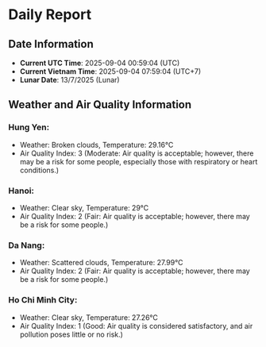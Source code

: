 # Daily Report
## Date Information
- **Current UTC Time**: 2025-09-04 00:59:04 (UTC)
- **Current Vietnam Time**: 2025-09-04 07:59:04 (UTC+7)
- **Lunar Date**: 13/7/2025 (Lunar)

## Weather and Air Quality Information

### Hung Yen:
- Weather: Broken clouds, Temperature: 29.16°C
- Air Quality Index: 3 (Moderate: Air quality is acceptable; however, there may be a risk for some people, especially those with respiratory or heart conditions.)

### Hanoi:
- Weather: Clear sky, Temperature: 29°C
- Air Quality Index: 2 (Fair: Air quality is acceptable; however, there may be a risk for some people.)

### Da Nang:
- Weather: Scattered clouds, Temperature: 27.99°C
- Air Quality Index: 2 (Fair: Air quality is acceptable; however, there may be a risk for some people.)

### Ho Chi Minh City:
- Weather: Clear sky, Temperature: 27.26°C
- Air Quality Index: 1 (Good: Air quality is considered satisfactory, and air pollution poses little or no risk.)
